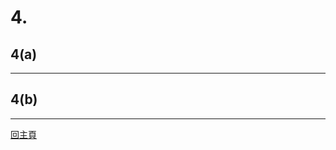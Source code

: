 # **4.** #  

## 4(a) ##



********************************  
## 4(b) ##


****************************************************************
[回主頁](https://github.com/Noircoda/algorithm_final/blob/82912cf601b3bac25ea72d4023940b8c1a658697)